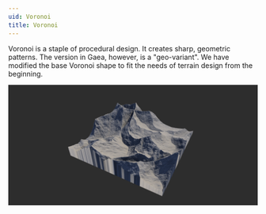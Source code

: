 ```yaml
---
uid: Voronoi
title: Voronoi
---
```


Voronoi is a staple of procedural design. It creates sharp, geometric patterns. The version in Gaea, however, is a "geo-variant". We have modified the base Voronoi shape to fit the needs of terrain design from the beginning.

![](/images/ref/Voronoi/Voronoi.png)